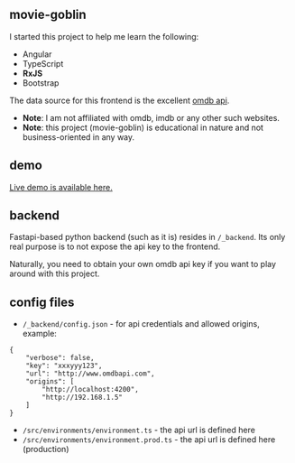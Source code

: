 ## movie-goblin

I started this project to help me learn the following:

- Angular
- TypeScript
- **RxJS**
- Bootstrap

The data source for this frontend is the excellent [omdb api](https://www.omdbapi.com/).

- **Note**: I am not affiliated with omdb, imdb or any other such websites.
- **Note**: this project (movie-goblin) is educational in nature and not business-oriented in any way.

## demo

[Live demo is available here.](http://35.208.169.254/)

## backend

Fastapi-based python backend (such as it is) resides in `/_backend`. Its only real purpose is to not expose the api key to the frontend.

Naturally, you need to obtain your own omdb api key if you want to play around with this project.

## config files

- `/_backend/config.json` - for api credentials and allowed origins, example:

```
{
    "verbose": false,
    "key": "xxxyyy123",
    "url": "http://www.omdbapi.com",
    "origins": [
        "http://localhost:4200",
        "http://192.168.1.5"
    ]
}
```

- `/src/environments/environment.ts` - the api url is defined here
- `/src/environments/environment.prod.ts` - the api url is defined here (production)
